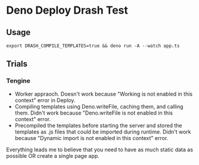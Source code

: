 # Deno Deploy Drash Test

## Usage

```
export DRASH_COMPILE_TEMPLATES=true && deno run -A --watch app.ts
```

## Trials

### Tengine

- Worker appraoch. Doesn't work because "Working is not enabled in this context" error in Deploy.
- Compiling templates using Deno.writeFile, caching them, and calling them. Didn't work because "Deno.writeFile is not enabled in this context" error.
- Precompiled the templates before starting the server and stored the templates as .js files that could be imported during runtime. Didn't work because "Dynamic import is not enabled in this context" error.

Everything leads me to believe that you need to have as much static data as possible OR create a single page app.